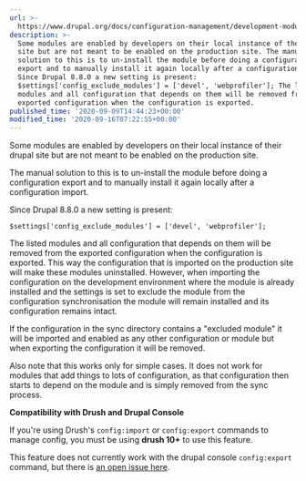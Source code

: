 ```yaml
---
url: >-
  https://www.drupal.org/docs/configuration-management/development-modules-excluded-from-configuration-management
description: >-
  Some modules are enabled by developers on their local instance of their drupal
  site but are not meant to be enabled on the production site. The manual
  solution to this is to un-install the module before doing a configuration
  export and to manually install it again locally after a configuration import.
  Since Drupal 8.8.0 a new setting is present:
  $settings['config_exclude_modules'] = ['devel', 'webprofiler']; The listed
  modules and all configuration that depends on them will be removed from the
  exported configuration when the configuration is exported.
published_time: '2020-09-09T14:44:23+00:00'
modified_time: '2020-09-16T07:22:55+00:00'
---
```

Some modules are enabled by developers on their local instance of their drupal site but are not meant to be enabled on the production site.

The manual solution to this is to un-install the module before doing a configuration export and to manually install it again locally after a configuration import.

Since Drupal 8.8.0 a new setting is present:

`$settings['config_exclude_modules'] = ['devel', 'webprofiler'];`

The listed modules and all configuration that depends on them will be removed from the exported configuration when the configuration is exported. This way the configuration that is imported on the production site will make these modules uninstalled. However, when importing the configuration on the development environment where the module is already installed and the settings is set to exclude the module from the configuration synchronisation the module will remain installed and its configuration remains intact.

If the configuration in the sync directory contains a "excluded module" it will be imported and enabled as any other configuration or module but when exporting the configuration it will be removed.

Also note that this works only for simple cases. It does not work for modules that add things to lots of configuration, as that configuration then starts to depend on the module and is simply removed from the sync process.

**Compatibility with Drush and Drupal Console**

If you're using Drush's `config:import` or `config:export` commands to manage config, you must be using **drush 10+** to use this feature.

This feature does not currently work with the drupal console `config:export` command, but there is [an open issue here](https://github.com/hechoendrupal/drupal-console/issues/4267).